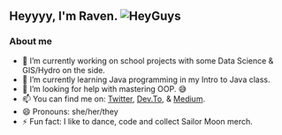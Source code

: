 <!--
**TheAmazinRaven/TheAmazinRaven** is a ✨ _special_ ✨ repository because its `README.md` (this file) appears on your GitHub profile.

Here are some ideas to get you started:

- 🔭 I’m currently working on ...
- 🌱 I’m currently learning ...
- 👯 I’m looking to collaborate on ...
- 🤔 I’m looking for help with ...
- 💬 Ask me about ...
- 📫 How to reach me: ...
- 😄 Pronouns: ...
- ⚡ Fun fact: ...
-->

## Heyyyy, I'm Raven. ![HeyGuys](https://i.ibb.co/tc1n1dg/hey-Guys-1.png)

### About me

- 🔭 I’m currently working on school projects with some Data Science & GIS/Hydro on the side.
- 🌱 I’m currently learning Java programming in my Intro to Java class.
- 🤔 I’m looking for help with mastering OOP. :sweat_smile:
- 📫 You can find me on: [Twitter](https://twitter.com/ItsRaeDickerson), [Dev.To](https://dev.to/theamazinraven), & [Medium](https://medium.com/@TheAmazinRaven).
- 😄 Pronouns: she/her/they
- ⚡ Fun fact: I like to dance, code and collect Sailor Moon merch.
